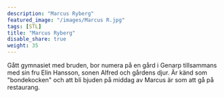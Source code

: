 ```yaml
---
description: "Marcus Ryberg"
featured_image: "/images/Marcus R.jpg"
tags: [STL]
title: "Marcus Ryberg"
disable_share: true
weight: 35
---
```

Gått gymnasiet med bruden, bor numera på en gård i Genarp tillsammans med sin fru Elin Hansson, sonen Alfred och gårdens djur. Är känd som "bondekocken" och att bli bjuden på middag av Marcus är som att gå på restaurang.